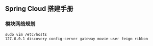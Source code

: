 ## Spring Cloud 搭建手册
### 模块网络规划
```
sudo vim /etc/hosts
127.0.0.1 discovery config-server gateway movie user feign ribbon
```